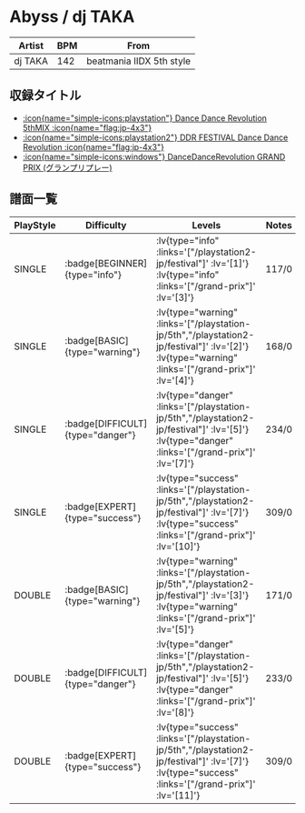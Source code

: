 # Abyss / dj TAKA

|Artist|BPM|From|
|------|---|----|
|dj TAKA|142|beatmania IIDX 5th style|

## 収録タイトル

- [ :icon{name="simple-icons:playstation"} Dance Dance Revolution 5thMIX :icon{name="flag:jp-4x3"} ](/playstation-jp/5th)
- [ :icon{name="simple-icons:playstation2"} DDR FESTIVAL Dance Dance Revolution :icon{name="flag:jp-4x3"} ](/playstation2-jp/festival)
- [ :icon{name="simple-icons:windows"} DanceDanceRevolution GRAND PRIX (グランプリプレー)](/grand-prix)

## 譜面一覧

|PlayStyle|Difficulty|Levels|Notes|Movie|
|---------|----------|------|-----|-----|
|SINGLE| :badge[BEGINNER]{type="info"} | :lv{type="info" :links='["/playstation2-jp/festival"]' :lv='[1]'}  :lv{type="info" :links='["/grand-prix"]' :lv='[3]'} |117/0||
|SINGLE| :badge[BASIC]{type="warning"} | :lv{type="warning" :links='["/playstation-jp/5th","/playstation2-jp/festival"]' :lv='[2]'}  :lv{type="warning" :links='["/grand-prix"]' :lv='[4]'} |168/0||
|SINGLE| :badge[DIFFICULT]{type="danger"} | :lv{type="danger" :links='["/playstation-jp/5th","/playstation2-jp/festival"]' :lv='[5]'}  :lv{type="danger" :links='["/grand-prix"]' :lv='[7]'} |234/0||
|SINGLE| :badge[EXPERT]{type="success"} | :lv{type="success" :links='["/playstation-jp/5th","/playstation2-jp/festival"]' :lv='[7]'}  :lv{type="success" :links='["/grand-prix"]' :lv='[10]'} |309/0||
|DOUBLE| :badge[BASIC]{type="warning"} | :lv{type="warning" :links='["/playstation-jp/5th","/playstation2-jp/festival"]' :lv='[3]'}  :lv{type="warning" :links='["/grand-prix"]' :lv='[5]'} |171/0||
|DOUBLE| :badge[DIFFICULT]{type="danger"} | :lv{type="danger" :links='["/playstation-jp/5th","/playstation2-jp/festival"]' :lv='[5]'}  :lv{type="danger" :links='["/grand-prix"]' :lv='[8]'} |233/0||
|DOUBLE| :badge[EXPERT]{type="success"} | :lv{type="success" :links='["/playstation-jp/5th","/playstation2-jp/festival"]' :lv='[7]'}  :lv{type="success" :links='["/grand-prix"]' :lv='[11]'} |309/0||
